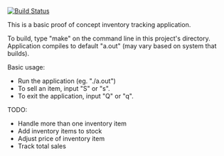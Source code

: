 [![Build Status](https://travis-ci.org/ramcguire/Inventory.svg?branch=master)](https://travis-ci.org/ramcguire/Inventory)

This is a basic proof of concept inventory tracking application. 

To build, type "make" on the command line in this project's directory. Application compiles to default "a.out" (may vary based on system that builds).

Basic usage:
- Run the application (eg. "./a.out")
- To sell an item, input "S" or "s".
- To exit the application, input "Q" or "q".

TODO:
- Handle more than one inventory item
- Add inventory items to stock
- Adjust price of inventory item
- Track total sales